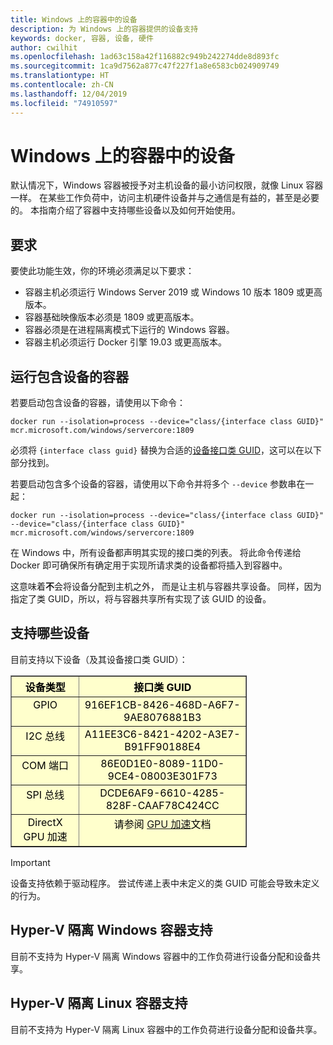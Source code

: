 ```yaml
---
title: Windows 上的容器中的设备
description: 为 Windows 上的容器提供的设备支持
keywords: docker, 容器, 设备, 硬件
author: cwilhit
ms.openlocfilehash: 1ad63c158a42f116882c949b242274dde8d893fc
ms.sourcegitcommit: 1ca9d7562a877c47f227f1a8e6583cb024909749
ms.translationtype: HT
ms.contentlocale: zh-CN
ms.lasthandoff: 12/04/2019
ms.locfileid: "74910597"
---
```

# <a name="devices-in-containers-on-windows"></a>Windows 上的容器中的设备

默认情况下，Windows 容器被授予对主机设备的最小访问权限，就像 Linux 容器一样。 在某些工作负荷中，访问主机硬件设备并与之通信是有益的，甚至是必要的。 本指南介绍了容器中支持哪些设备以及如何开始使用。

## <a name="requirements"></a>要求

要使此功能生效，你的环境必须满足以下要求：
- 容器主机必须运行 Windows Server 2019 或 Windows 10 版本 1809 或更高版本。
- 容器基础映像版本必须是 1809 或更高版本。
- 容器必须是在进程隔离模式下运行的 Windows 容器。
- 容器主机必须运行 Docker 引擎 19.03 或更高版本。

## <a name="run-a-container-with-a-device"></a>运行包含设备的容器

若要启动包含设备的容器，请使用以下命令：

```shell
docker run --isolation=process --device="class/{interface class GUID}" mcr.microsoft.com/windows/servercore:1809
```

必须将 `{interface class guid}` 替换为合适的[设备接口类 GUID](https://docs.microsoft.com/windows-hardware/drivers/install/overview-of-device-interface-classes)，这可以在以下部分找到。

若要启动包含多个设备的容器，请使用以下命令并将多个 `--device` 参数串在一起：

```shell
docker run --isolation=process --device="class/{interface class GUID}" --device="class/{interface class GUID}" mcr.microsoft.com/windows/servercore:1809
```

在 Windows 中，所有设备都声明其实现的接口类的列表。 将此命令传递给 Docker 即可确保所有确定用于实现所请求类的设备都将插入到容器中。

这意味着**不**会将设备分配到主机之外， 而是让主机与容器共享设备。 同样，因为指定了类 GUID，所以，将与容器共享所有实现了该 GUID 的设备。

## <a name="what-devices-are-supported"></a>支持哪些设备

目前支持以下设备（及其设备接口类 GUID）：
  
<table border="1" style="background-color:FFFFCC;border-collapse:collapse;border:1px solid FFCC00;color:000000;width:75%" cellpadding="5" cellspacing="5">
<thead>
<tr valign="top">
<th><center>设备类型</center></th>
<th><center>接口类 GUID</center></th>
</tr>
</thead>
<tbody>
<tr valign="top">
<td><center>GPIO</center></td>
<td><center>916EF1CB-8426-468D-A6F7-9AE8076881B3</center></td>
</tr>
<tr valign="top">
<td><center>I2C 总线</center></td>
<td><center>A11EE3C6-8421-4202-A3E7-B91FF90188E4</center></td>
</tr>
<tr valign="top">
<td><center>COM 端口</center></td>
<td><center>86E0D1E0-8089-11D0-9CE4-08003E301F73</center></td>
</tr>
<tr valign="top">
<td><center>SPI 总线</center></td>
<td><center>DCDE6AF9-6610-4285-828F-CAAF78C424CC</center></td>
</tr>
<tr valign="top">
<td><center>DirectX GPU 加速</center></td>
<td><center>请参阅 <a href="https://docs.microsoft.com/virtualization/windowscontainers/deploy-containers/gpu-acceleration">GPU 加速</a>文档</center></td>
</tr>
</tbody>
</table>

> [!IMPORTANT]
> 设备支持依赖于驱动程序。 尝试传递上表中未定义的类 GUID 可能会导致未定义的行为。

## <a name="hyper-v-isolated-windows-container-support"></a>Hyper-V 隔离 Windows 容器支持

目前不支持为 Hyper-V 隔离 Windows 容器中的工作负荷进行设备分配和设备共享。

## <a name="hyper-v-isolated-linux-container-support"></a>Hyper-V 隔离 Linux 容器支持

目前不支持为 Hyper-V 隔离 Linux 容器中的工作负荷进行设备分配和设备共享。
